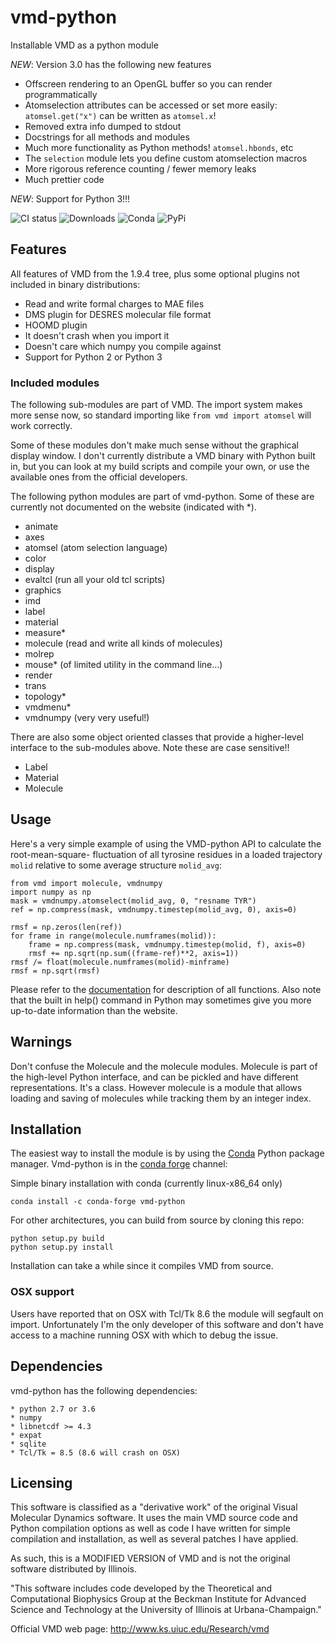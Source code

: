 # vmd-python
Installable VMD as a python module

*NEW*: Version 3.0 has the following new features

* Offscreen rendering to an OpenGL buffer so you can render programmatically
* Atomselection attributes can be accessed or set more easily:
  `atomsel.get("x")` can be written as `atomsel.x`!
* Removed extra info dumped to stdout
* Docstrings for all methods and modules
* Much more functionality as Python methods! `atomsel.hbonds`, etc
* The `selection` module lets you define custom atomselection macros
* More rigorous reference counting / fewer memory leaks
* Much prettier code

*NEW*: Support for Python 3!!!

![CI status](https://img.shields.io/travis/Eigenstate/vmd-python.svg)
![Downloads](https://anaconda.org/rbetz/vmd-python/badges/downloads.svg)
![Conda](https://anaconda.org/rbetz/vmd-python/badges/installer/conda.svg)
![PyPi](https://anaconda.org/rbetz/vmd-python/badges/installer/pypi.svg)

## Features
All features of VMD from the 1.9.4 tree, plus some
optional plugins not included in binary distributions:

* Read and write formal charges to MAE files
* DMS plugin for DESRES molecular file format
* HOOMD plugin
* It doesn't crash when you import it
* Doesn't care which numpy you compile against
* Support for Python 2 or Python 3

### Included modules
The following sub-modules are part of VMD. The import system
makes more sense now, so standard importing like `from vmd import atomsel`
will work correctly.

Some of these modules don't make much sense without the graphical display
window. I don't currently distribute a VMD binary with Python built in,
but you can look at my build scripts and compile your own, or use the
available ones from the official developers.

The following python modules are part of vmd-python. Some of these
are currently not documented on the website (indicated with \*).

* animate
* axes
* atomsel (atom selection language)
* color
* display
* evaltcl (run all your old tcl scripts)
* graphics
* imd
* label
* material
* measure\*
* molecule (read and write all kinds of molecules)
* molrep
* mouse\* (of limited utility in the command line...)
* render
* trans
* topology\*
* vmdmenu\*
* vmdnumpy (very very useful!)

There are also some object oriented classes that provide a higher-level
interface to the sub-modules above. Note these are case sensitive!!

* Label
* Material
* Molecule

## Usage
Here's a very simple example of using the VMD-python API to calculate the root-mean-square-
fluctuation of all tyrosine residues in a loaded trajectory `molid` relative to some
average structure `molid_avg`:

    from vmd import molecule, vmdnumpy
    import numpy as np
    mask = vmdnumpy.atomselect(molid_avg, 0, "resname TYR")
    ref = np.compress(mask, vmdnumpy.timestep(molid_avg, 0), axis=0)

    rmsf = np.zeros(len(ref))
    for frame in range(molecule.numframes(molid)):
        frame = np.compress(mask, vmdnumpy.timestep(molid, f), axis=0)
        rmsf += np.sqrt(np.sum((frame-ref)**2, axis=1))
    rmsf /= float(molecule.numframes(molid)-minframe)
    rmsf = np.sqrt(rmsf)


Please refer to the [documentation](http://www.ks.uiuc.edu/Research/vmd/current/ug/node160.html)
for description of all functions. Also note that the built in help() command in Python
may sometimes give you more up-to-date information than the website.

## Warnings
Don't confuse the Molecule and the molecule modules. Molecule is part of the high-level
Python interface, and can be pickled and have different representations. It's a class. However
molecule is a module that allows loading and saving of molecules while tracking them by an
integer index.

## Installation
The easiest way to install the module is by using the [Conda](https://conda.io/en/latest/)
Python package manager. Vmd-python is in the [conda forge](https://conda-forge.org/)
channel:

Simple binary installation with conda (currently linux-x86\_64 only)

    conda install -c conda-forge vmd-python

For other architectures, you can build from source by cloning this repo:

    python setup.py build
    python setup.py install

Installation can take a while since it compiles VMD from source.

### OSX support

Users have reported that on OSX with Tcl/Tk 8.6 the module will
segfault on import. Unfortunately I'm the only developer of this software and
don't have access to a machine running OSX with which to debug the issue.

## Dependencies
vmd-python has the following dependencies:

    * python 2.7 or 3.6
    * numpy
    * libnetcdf >= 4.3
    * expat
    * sqlite
    * Tcl/Tk = 8.5 (8.6 will crash on OSX)

## Licensing

This software is classified as a "derivative work" of the original
Visual Molecular Dynamics software. It uses the main VMD source code
and Python compilation options as well as code I have written for simple
compilation and installation, as well as several patches I have applied.

As such, this is a MODIFIED VERSION of VMD and is not the original
software distributed by Illinois.

"This software includes code developed by the Theoretical and Computational
Biophysics Group at the Beckman Institute for Advanced Science and
Technology at the University of Illinois at Urbana-Champaign."

Official VMD web page: http://www.ks.uiuc.edu/Research/vmd

